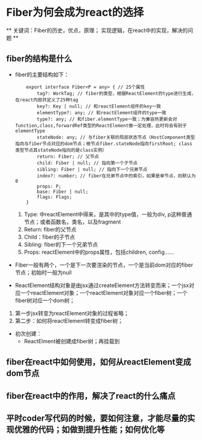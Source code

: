 # Fiber为何会成为react的选择
** 关键词：Fiber的历史，优点，原理； 实现逻辑，在react中的实现，解决的问题 **
## fiber的结构是什么
- fiber的主要结构如下：
    ```react
        export interface Fiber<P = any> { // 25个属性
            tag?: WorkTag; // fiber的类型，根据ReactElement的type进行生成，在react内部共定义了25种tag
            key?: Key | null; // 和reactElement组件的key一致
            elementType?: any; // 和reactElement组件的type一致
            type?: any; // 和fiber.elementType一致；为兼容热更新会对function,class,forwardRef类型的ReactElement做一定处理，此时将会有别于elementType
            stateNode: any; // 与fiber关联的局部状态节点（HostComponent类型指向与fiber节点对应的dom节点；根节点fiber.stateNode指向firstRoot; class类型节点其stateNode指向的是class实例）
            return: Fiber; // 父节点
            child: Fiber | null; // 指向第一个子节点
            sibling: Fiber | null; // 指向下一个兄弟节点
            index?: number; // fiber在兄弟节点中的索引，如果是单节点，则默认为0
            props: P;
            base: Fiber | null;
            flags: Flags;
        }
    ```
    1. Type: 中reactElement中得来，是其中的type值，一般为div, p这种普通节点；或者函数名，类名，以及fragment
    2. Return: fiber的父节点
    3. Child：fiber的子节点
    4. Sibling: fiber的下一个兄弟节点
    5. Props: reactElement中的props属性，包括children, config……

 - Fiber一般有两个，一个是下一次要渲染的节点，一个是当前dom对应的fiber节点；初始时一般为null

  - ReactElement结构对象是由jsx通过createElement方法转变而来；一个jsx对应一个reactElement对象；一个reactElement对象对应一个fiber树；一个fiber树对应一个dom树；

1. 第一步jsx转变为reactElement对象的过程省略；
2. 第二步：如何将reactElement转变成fiber树；
- 初次创建：
  - ReactElment被创建成fiber树；再挂载到
## fiber在react中如何使用，如何从reactElement变成dom节点
## fiber在react中的作用，解决了react的什么痛点
## 平时coder写代码的时候，要如何注意，才能尽量的实现优雅的代码；如做到提升性能；如何优化等

